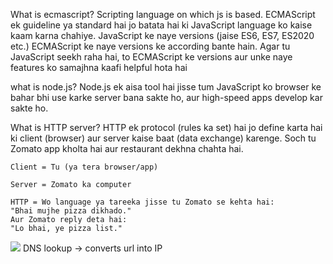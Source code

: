 What is ecmascript?
Scripting language on which js is based.
ECMAScript ek guideline ya standard hai jo batata hai ki JavaScript language
ko kaise kaam karna chahiye. JavaScript ke naye versions (jaise ES6, ES7, ES2020 etc.) 
ECMAScript ke naye versions ke according bante hain.
Agar tu JavaScript seekh raha hai, to ECMAScript ke versions aur unke naye features ko 
samajhna kaafi helpful hota hai

what is node.js?
Node.js ek aisa tool hai jisse tum JavaScript ko browser ke bahar bhi use karke server bana sakte ho, 
 aur high-speed apps develop kar sakte ho.


 What is HTTP server?
 HTTP ek protocol (rules ka set) hai jo define karta hai ki client (browser) aur server kaise baat
 (data exchange) karenge.
 Soch tu Zomato app kholta hai aur restaurant dekhna chahta hai.

    Client = Tu (ya tera browser/app)

    Server = Zomato ka computer

    HTTP = Wo language ya tareeka jisse tu Zomato se kehta hai:
    "Bhai mujhe pizza dikhado."
    Aur Zomato reply deta hai:
    "Lo bhai, ye pizza list."


<img src = "https://github.com/user-attachments/assets/e28c9f66-06f3-4266-a73f-e7f6aad1d99a">
DNS lookup -> converts url into IP


